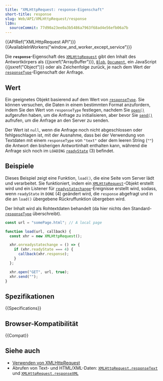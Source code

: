 ```yaml
---
title: "XMLHttpRequest: response-Eigenschaft"
short-title: response
slug: Web/API/XMLHttpRequest/response
l10n:
  sourceCommit: 77d90a23ee0a3b5486a7963f68ad4e56efb06a7b
---
```


{{APIRef("XMLHttpRequest API")}} {{AvailableInWorkers("window_and_worker_except_service")}}

Die **`response`**-Eigenschaft des [`XMLHttpRequest`](/de/docs/Web/API/XMLHttpRequest) gibt den Inhalt des Antwortkörpers als {{jsxref("ArrayBuffer")}}, [`Blob`](/de/docs/Web/API/Blob), [`Document`](/de/docs/Web/API/Document), ein JavaScript {{jsxref("Object")}} oder als Zeichenfolge zurück, je nach dem Wert der [`responseType`](/de/docs/Web/API/XMLHttpRequest/responseType)-Eigenschaft der Anfrage.

## Wert

Ein geeignetes Objekt basierend auf dem Wert von [`responseType`](/de/docs/Web/API/XMLHttpRequest/responseType). Sie können versuchen, die Daten in einem bestimmten Format anzufordern, indem Sie den Wert von `responseType` festlegen, nachdem Sie [`open()`](/de/docs/Web/API/XMLHttpRequest/open) aufgerufen haben, um die Anfrage zu initialisieren, aber bevor Sie [`send()`](/de/docs/Web/API/XMLHttpRequest/send) aufrufen, um die Anfrage an den Server zu senden.

Der Wert ist `null`, wenn die Anfrage noch nicht abgeschlossen oder fehlgeschlagen ist, mit der Ausnahme, dass bei der Verwendung von Textdaten mit einem `responseType` von `"text"` oder dem leeren String (`""`) die Antwort den bisherigen Antwortinhalt enthalten kann, während die Anfrage sich noch im `LOADING` [`readyState`](/de/docs/Web/API/XMLHttpRequest/readyState) (3) befindet.

## Beispiele

Dieses Beispiel zeigt eine Funktion, `load()`, die eine Seite vom Server lädt und verarbeitet. Sie funktioniert, indem ein [`XMLHttpRequest`](/de/docs/Web/API/XMLHttpRequest)-Objekt erstellt wird und ein Listener für [`readystatechange`](/de/docs/Web/API/XMLHttpRequest/readystatechange_event)-Ereignisse erstellt wird, sodass, wenn `readyState` in `DONE` (4) geändert wird, die `response` abgefragt und in die an `load()` übergebene Rückruffunktion übergeben wird.

Der Inhalt wird als Rohtextdaten behandelt (da hier nichts den Standard- [`responseType`](/de/docs/Web/API/XMLHttpRequest/responseType) überschreibt).

```js
const url = "somePage.html"; // A local page

function load(url, callback) {
  const xhr = new XMLHttpRequest();

  xhr.onreadystatechange = () => {
    if (xhr.readyState === 4) {
      callback(xhr.response);
    }
  };

  xhr.open("GET", url, true);
  xhr.send("");
}
```

## Spezifikationen

{{Specifications}}

## Browser-Kompatibilität

{{Compat}}

## Siehe auch

- [Verwenden von XMLHttpRequest](/de/docs/Web/API/XMLHttpRequest_API/Using_XMLHttpRequest)
- Abrufen von Text- und HTML/XML-Daten: [`XMLHttpRequest.responseText`](/de/docs/Web/API/XMLHttpRequest/responseText) und [`XMLHttpRequest.responseXML`](/de/docs/Web/API/XMLHttpRequest/responseXML)
